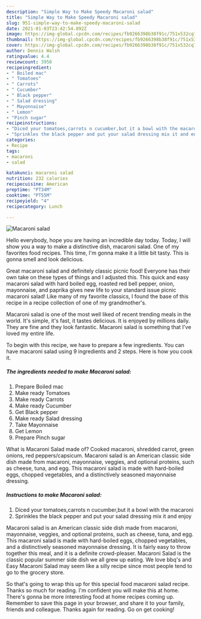 ```yaml
---
description: "Simple Way to Make Speedy Macaroni salad"
title: "Simple Way to Make Speedy Macaroni salad"
slug: 951-simple-way-to-make-speedy-macaroni-salad
date: 2021-01-03T23:42:54.892Z
image: https://img-global.cpcdn.com/recipes/fb9266398b38f91c/751x532cq70/macaroni-salad-recipe-main-photo.jpg
thumbnail: https://img-global.cpcdn.com/recipes/fb9266398b38f91c/751x532cq70/macaroni-salad-recipe-main-photo.jpg
cover: https://img-global.cpcdn.com/recipes/fb9266398b38f91c/751x532cq70/macaroni-salad-recipe-main-photo.jpg
author: Dennis Walsh
ratingvalue: 4.4
reviewcount: 3950
recipeingredient:
- " Boiled mac"
- " Tomatoes"
- " Carrots"
- " Cucumber"
- " Black pepper"
- " Salad dressing"
- " Mayonnaise"
- " Lemon"
- "Pinch sugar"
recipeinstructions:
- "Diced your tomatoes,carrots n cucumber,but it a bowl with the macaroni"
- "Sprinkles the black pepper and put your salad dressing mix it and enjoy"
categories:
- Recipe
tags:
- macaroni
- salad

katakunci: macaroni salad 
nutrition: 232 calories
recipecuisine: American
preptime: "PT34M"
cooktime: "PT55M"
recipeyield: "4"
recipecategory: Lunch

---
```



![Macaroni salad](https://img-global.cpcdn.com/recipes/fb9266398b38f91c/751x532cq70/macaroni-salad-recipe-main-photo.jpg)

Hello everybody, hope you are having an incredible day today. Today, I will show you a way to make a distinctive dish, macaroni salad. One of my favorites food recipes. This time, I'm gonna make it a little bit tasty. This is gonna smell and look delicious.

Great macaroni salad and definitely classic picnic food! Everyone has their own take on these types of things and I adjusted this. This quick and easy macaroni salad with hard boiled egg, roasted red bell pepper, onion, mayonnaise, and paprika gives new life to your standard issue picnic macaroni salad! Like many of my favorite classics, I found the base of this recipe in a recipe collection of one of my grandmother&#39;s.

Macaroni salad is one of the most well liked of recent trending meals in the world. It's simple, it's fast, it tastes delicious. It is enjoyed by millions daily. They are fine and they look fantastic. Macaroni salad is something that I've loved my entire life.


To begin with this recipe, we have to prepare a few ingredients. You can have macaroni salad using 9 ingredients and 2 steps. Here is how you cook it.

<!--inarticleads1-->

##### The ingredients needed to make Macaroni salad:

1. Prepare  Boiled mac
1. Make ready  Tomatoes
1. Make ready  Carrots
1. Make ready  Cucumber
1. Get  Black pepper
1. Make ready  Salad dressing
1. Take  Mayonnaise
1. Get  Lemon
1. Prepare Pinch sugar


What is Macaroni Salad made of? Cooked macaroni, shredded carrot, green onions, red peppers/capsicum. Macaroni salad is an American classic side dish made from macaroni, mayonnaise, veggies, and optional proteins, such as cheese, tuna, and egg. This macaroni salad is made with hard-boiled eggs, chopped vegetables, and a distinctively seasoned mayonnaise dressing. 

<!--inarticleads2-->

##### Instructions to make Macaroni salad:

1. Diced your tomatoes,carrots n cucumber,but it a bowl with the macaroni
1. Sprinkles the black pepper and put your salad dressing mix it and enjoy


Macaroni salad is an American classic side dish made from macaroni, mayonnaise, veggies, and optional proteins, such as cheese, tuna, and egg. This macaroni salad is made with hard-boiled eggs, chopped vegetables, and a distinctively seasoned mayonnaise dressing. It is fairly easy to throw together this meal, and it is a definite crowd-pleaser. Macaroni Salad is the classic popular summer side dish we all grew up eating. We love bbq&#39;s and Easy Macaroni Salad may seem like a silly recipe since most people tend to go to the grocery store. 

So that's going to wrap this up for this special food macaroni salad recipe. Thanks so much for reading. I'm confident you will make this at home. There's gonna be more interesting food at home recipes coming up. Remember to save this page in your browser, and share it to your family, friends and colleague. Thanks again for reading. Go on get cooking!
